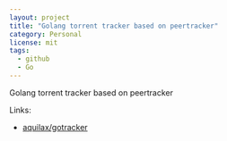 ```yaml
---
layout: project
title: "Golang torrent tracker based on peertracker"
category: Personal
license: mit
tags:
  - github
  - Go
---
```


Golang torrent tracker based on peertracker

Links:

* [aquilax/gotracker](https://github.com/aquilax/gotracker)
